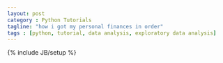 ```yaml
---
layout: post
category : Python Tutorials
tagline: "how i got my personal finances in order"
tags : [python, tutorial, data analysis, exploratory data analysis]
---
```

{% include JB/setup %}

